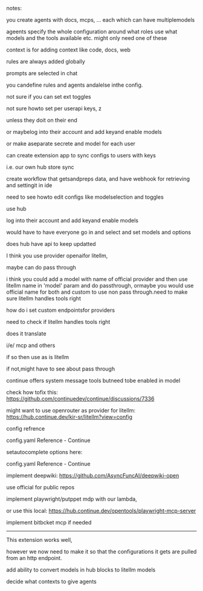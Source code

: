 notes:

you create agents with docs, mcps, ... each which can have multiplemodels



ageents specify the whole configuration around what roles use what models and the tools available etc. 
might only need one of these


context is for adding context like code, docs, web

rules are always added globally

prompts are selected in chat





you candefine rules and agents andalelse inthe config.

not sure if you can set ext toggles



not sure howto set per userapi keys, z

unless they doit on their end 

or maybelog into their account and add keyand enable models

or make aseparate secrete and model for each user



can create extension app to sync configs to users with keys 

i.e. our own hub store sync

create workflow that getsandpreps data, and have webhook for retrieving and settingit in ide

need to see howto edit configs like modelselection and toggles



use hub

log into their account and add keyand enable models

would have to have everyone go in and select and set models and options

does hub have api to keep updatted





I think you use provider openaifor litellm,

maybe can do pass through

i think you could add a model with name of official provider and then use litellm name in 'model' param and do passthrough, ormaybe you would use official name for both and custom to use non pass through.need to make sure litellm handles tools right

how do i set custom endpointsfor providers



need to check if litellm handles tools right

does it translate

i/e/ mcp and others

if so then use as is litellm

if not,might have to see about pass through

continue offers system message tools butneed tobe enabled in model

check how tofix this: https://github.com/continuedev/continue/discussions/7336

might want to use openrouter as provider for litellm: https://hub.continue.dev/kir-sr/litellm?view=config



config refrence

config.yaml Reference - Continue



setautocomplete options here:

config.yaml Reference - Continue





implement deepwiki: https://github.com/AsyncFuncAI/deepwiki-open

use official for public repos



implement playwright/putppet mdp with our lambda,

or use this local: https://hub.continue.dev/opentools/playwright-mcp-server



implement bitbcket mcp if needed





-----


This extension works well, 

however we now need to make it so that the configurations it gets are pulled from an http endpoint.






add ability to convert models in hub blocks to litellm models

decide what contexts to give agents
